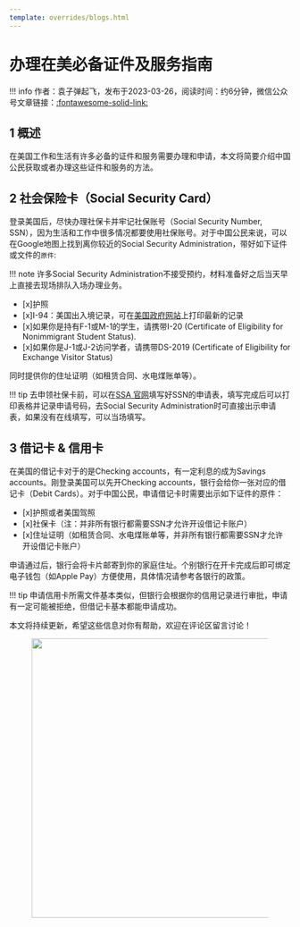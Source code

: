 ```yaml
---
template: overrides/blogs.html
---
```


# 办理在美必备证件及服务指南

!!! info
    作者：袁子弹起飞，发布于2023-03-26，阅读时间：约6分钟，微信公众号文章链接：[:fontawesome-solid-link:]()

## 1 概述

在美国工作和生活有许多必备的证件和服务需要办理和申请，本文将简要介绍中国公民获取或者办理这些证件和服务的方法。

## 2 社会保险卡（Social Security Card）

登录美国后，尽快办理社保卡并牢记社保账号（Social Security Number, SSN），因为生活和工作中很多情况都要使用社保账号。对于中国公民来说，可以在Google地图上找到离你较近的Social Security Administration，带好如下证件或文件的`原件`:

!!! note
    许多Social Security Administration不接受预约，材料准备好之后当天早上直接去现场排队入场办理业务。

- [x]护照
- [x]I-94：美国出入境记录，可在[美国政府网站](https://i94.cbp.dhs.gov/I94/#/home)上打印最新的记录
- [x]如果你是持有F-1或M-1的学生，请携带I-20 (Certificate of Eligibility for Nonimmigrant Student Status).
- [x]如果你是J-1或J-2访问学者，请携带DS-2019 (Certificate of Eligibility for Exchange Visitor Status)

同时提供你的住址证明（如租赁合同、水电煤账单等）。

!!! tip
    去申领社保卡前，可以在[SSA 官网](https://www.ssa.gov/ssnumber/?gclid=Cj0KCQjw2v-gBhC1ARIsAOQdKY2dIduSgpZjZGuh0tu0R06daNR32T8LlAkqynEyMrMhQYzwoc7H5m8aAgnuEALw_wcB)填写好SSN的申请表，填写完成后可以打印表格并记录申请号码，去Social Security Administration时可直接出示申请表，如果没有在线填写，可以当场填写。

## 3 借记卡 & 信用卡

在美国的借记卡对于的是Checking accounts，有一定利息的成为Savings accounts。刚登录美国可以先开Checking accounts，银行会给你一张对应的借记卡（Debit Cards）。对于中国公民，申请借记卡时需要出示如下证件的原件：

- [x]护照或者美国驾照
- [x]社保卡（注：并非所有银行都需要SSN才允许开设借记卡账户）
- [x]住址证明（如租赁合同、水电煤账单等，并非所有银行都需要SSN才允许开设借记卡账户）

申请通过后，银行会将卡片邮寄到你的家庭住址。个别银行在开卡完成后即可绑定电子钱包（如Apple Pay）方便使用，具体情况请参考各银行的政策。

!!! tip
    申请信用卡所需文件基本类似，但银行会根据你的信用记录进行审批，申请有一定可能被拒绝，但借记卡基本都能申请成功。

本文将持续更新，希望这些信息对你有帮助，欢迎在评论区留言讨论！

<figure>
  <img src="https://cdn.jsdelivr.net/gh/BulletTech2021/Pics/2021-6-14/1623639526512-1080P%20(Full%20HD)%20-%20Tail%20Pic.png" width="500" />
</figure>

